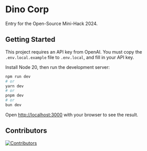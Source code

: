 # Dino Corp

Entry for the Open-Source Mini-Hack 2024.

## Getting Started

This project requires an API key from OpenAI. You must copy the `.env.local.example` file to `.env.local`, and fill in your API key.

Install Node 20, then run the development server:

```bash
npm run dev
# or
yarn dev
# or
pnpm dev
# or
bun dev
```

Open [http://localhost:3000](http://localhost:3000) with your browser to see the result.

## Contributors

[![Contributors](https://contrib.rocks/image?repo=jasonlin15/Dino-Corp)](https://github.com/jasonlin15/Dino-Corp/graphs/contributors)
